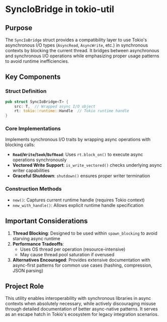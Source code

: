 # SyncIoBridge in tokio-util

## Purpose
The `SyncIoBridge` struct provides a compatibility layer to use Tokio's asynchronous I/O types (`AsyncRead`, `AsyncWrite`, etc.) in synchronous contexts by blocking the current thread. It bridges between asynchronous and synchronous I/O operations while emphasizing proper usage patterns to avoid runtime inefficiencies.

## Key Components

### Struct Definition
```rust
pub struct SyncIoBridge<T> {
    src: T,  // Wrapped async I/O object
    rt: tokio::runtime::Handle  // Tokio runtime handle
}
```

### Core Implementations
Implements synchronous I/O traits by wrapping async operations with blocking calls:
- **`Read`/`Write`/`Seek`/`BufRead`**: Uses `rt.block_on()` to execute async operations synchronously
- **Vectored Write Support**: `is_write_vectored()` checks underlying async writer capabilities
- **Graceful Shutdown**: `shutdown()` ensures proper writer termination

### Construction Methods
- `new()`: Captures current runtime handle (requires Tokio context)
- `new_with_handle()`: Allows explicit runtime handle specification

## Important Considerations
1. **Thread Blocking**: Designed to be used within `spawn_blocking` to avoid starving async runtime
2. **Performance Tradeoffs**:
   - Uses OS thread per operation (resource-intensive)
   - May cause thread pool saturation if overused
3. **Alternatives Encouraged**: Provides extensive documentation with async-first patterns for common use cases (hashing, compression, JSON parsing)

## Project Role
This utility enables interoperability with synchronous libraries in async contexts when absolutely necessary, while actively discouraging misuse through detailed documentation of better async-native patterns. It serves as an escape hatch in Tokio's ecosystem for legacy integration scenarios.
